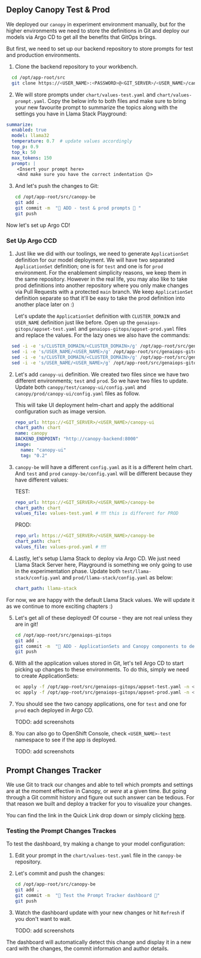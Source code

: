 ## Deploy Canopy Test & Prod

We deployed our `canopy` in experiment environment manually, but for the higher environments we need to store the definitions in Git and deploy our models via Argo CD to get all the benefits that GitOps brings. 

But first, we need to set up our backend repository to store prompts for test and production environments.


1. Clone the backend repository to your workbench.

  ```bash
    cd /opt/app-root/src
    git clone https://<USER_NAME>:<PASSWORD>@<GIT_SERVER>/<USER_NAME>/canopy-be.git
  ```
2. We will store prompts under `chart/values-test.yaml` and `chart/values-prompt.yaml`. Copy the below info to both files and make sure to bring your new favourite prompt to summarize the topics along with the settings you have in Llama Stack Playground:

  ```yaml
  summarize:
    enabled: true
    model: llama32
    temperature: 0.7  # update values accordingly
    top_p: 0.9
    top_k: 50
    max_tokens: 150
    prompt: |
      <Insert your prompt here>
      <And make sure you have the correct indentation 😌>
  ```

3. And let's push the changes to Git:

    ```bash
    cd /opt/app-root/src/canopy-be
    git add .
    git commit -m  "🎒 ADD - test & prod prompts 🎒 "
    git push
    ```

Now let's set up Argo CD!

### Set Up Argo CCD

1. Just like we did with our toolings, we need to generate `ApplicationSet` definition for our model deployment. We will have two separated `ApplicationSet` definition; one is for `test` and one is for `prod` environment. For the enablement simplicity reasons, we keep them in the same repository. However in the real life, you may also like to take prod definitions into another repository where you only make changes via Pull Requests with a protected `main` branch. We keep `ApplicationSet` definition separate so that it'll be easy to take the prod definition into another place later on :)

    Let's update the `ApplicationSet` definition with `CLUSTER_DOMAIN` and `USER_NAME` definition just like before. Open up the `genaiops-gitops/appset-test.yaml` and `genaiops-gitops/appset-prod.yaml` files and replace the values. For the lazy ones we also have the commands:

  ```bash
    sed -i -e 's/CLUSTER_DOMAIN/<CLUSTER_DOMAIN>/g' /opt/app-root/src/genaiops-gitops/appset-test.yaml
    sed -i -e 's/USER_NAME/<USER_NAME>/g' /opt/app-root/src/genaiops-gitops/appset-test.yaml
    sed -i -e 's/CLUSTER_DOMAIN/<CLUSTER_DOMAIN>/g' /opt/app-root/src/genaiops-gitops/appset-prod.yaml
    sed -i -e 's/USER_NAME/<USER_NAME>/g' /opt/app-root/src/genaiops-gitops/appset-prod.yaml
  ```

2. Let's add `canopy-ui` definition. We created two files since we have two different environments; `test` and `prod`. So we have two files to update. Update both `canopy/test/canopy-ui/config.yaml` and `canopy/prod/canopy-ui/config.yaml` files as follow. 

    This will take UI deployment helm-chart and apply the additional configuration such as image version.  

    ```yaml
    repo_url: https://<GIT_SERVER>/<USER_NAME>/canopy-ui
    chart_path: chart
    name: canopy
    BACKEND_ENDPOINT: "http://canopy-backend:8000"
    image:
      name: "canopy-ui"
      tag: "0.2"
    ```
3. `canopy-be` will have a different `config.yaml` as it is a different helm chart. And `test` and `prod` `canopy-be/config.yaml` will be different because they have different values:

    TEST:

    ```yaml
    repo_url: https://<GIT_SERVER>/<USER_NAME>/canopy-be
    chart_path: chart
    values_file: values-test.yaml # ‼️‼️ this is different for PROD
    ```

    PROD:

    ```yaml
    repo_url: https://<GIT_SERVER>/<USER_NAME>/canopy-be
    chart_path: chart
    values_file: values-prod.yaml # ‼️‼️
    ```

4. Lastly, let's setup Llama Stack to deploy via Argo CD. We just need Llama Stack Server here, Playground is something we only going to use in the experimentation phase. Update both `test/llama-stack/config.yaml` and `prod/llama-stack/config.yaml` as below:

    ```yaml
    chart_path: llama-stack
    ```

  For now, we are happy with the default Llama Stack values. We will update it as we continue to more exciting chapters :)

5. Let's get all of these deployed! Of course - they are not real unless they are in git!

    ```bash
    cd /opt/app-root/src/genaiops-gitops
    git add .
    git commit -m  "🌳 ADD - ApplicationSets and Canopy components to deploy 🌳"
    git push 
    ```

6. With all the application values stored in Git, let's tell Argo CD to start picking up changes to these environments. To do this, simply we need to create ApplicationSets:

    ```bash
    oc apply -f /opt/app-root/src/genaiops-gitops/appset-test.yaml -n <USER_NAME>-toolings
    oc apply -f /opt/app-root/src/genaiops-gitops/appset-prod.yaml -n <USER_NAME>-toolings
    ```

7. You should see the two canopy applications, one for `test` and one for `prod` each deployed in Argo CD. 

    TODO: add screenshots

5. You can also go to OpenShift Console, check `<USER_NAME>-test` namespace to see if the app is deployed.

    TODO: add screenshots


## Prompt Changes Tracker

We use Git to track our changes and able to tell which prompts and settings are at the moment effective in Canopy, or _were_ at a given time. But going through a Git commit history and figure out such answer can be tedious. For that reason we built and deploy a tracker for you to visualize your changes. 

You can find the link in the Quick Link drop down or simply clicking [here](https://prompt-tracker-ai501.<CLUSTER_DOMAIN>/?git_repo_url=https://<GIT_SERVER>/<USER_NAME>/canopy-be.git&git_username=<USER_NAME>&git_password=<PASSWORD>&git_branch=main&monitor_interval=30). 


### Testing the Prompt Changes Trackes

To test the dashboard, try making a change to your model configuration:

1. Edit your prompt in the `chart/values-test.yaml` file in the `canopy-be` repository. 

2. Let's commit and push the changes:

    ```bash
    cd /opt/app-root/src/canopy-be
    git add .
    git commit -m  "🦊 Test the Prompt Tracker dashboard 🦊"
    git push 
    ```

3. Watch the dashboard update with your new changes or hit `Refresh` if you don't want to wait.

    TODO: add screenshots

The dashboard will automatically detect this change and display it in a new card with the changes, the commit information and author details. 
